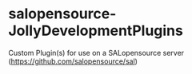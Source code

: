 # salopensource-JollyDevelopmentPlugins

Custom Plugin(s) for use on a SALopensource server (https://github.com/salopensource/sal)
